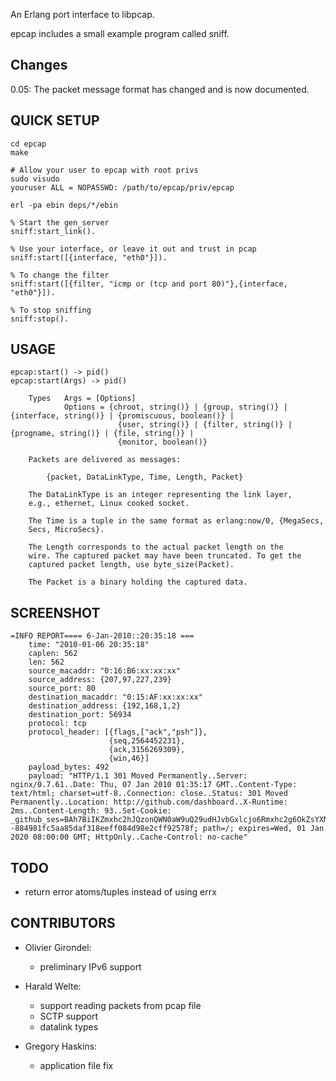 
An Erlang port interface to libpcap.

epcap includes a small example program called sniff.

## Changes

0.05: The packet message format has changed and is now documented.

## QUICK SETUP

    cd epcap
    make
    
    # Allow your user to epcap with root privs
    sudo visudo
    youruser ALL = NOPASSWD: /path/to/epcap/priv/epcap
    
    erl -pa ebin deps/*/ebin

    % Start the gen_server
    sniff:start_link().
    
    % Use your interface, or leave it out and trust in pcap
    sniff:start([{interface, "eth0"}]).
    
    % To change the filter
    sniff:start([{filter, "icmp or (tcp and port 80)"},{interface, "eth0"}]).
    
    % To stop sniffing
    sniff:stop().


## USAGE

    epcap:start() -> pid()
    epcap:start(Args) -> pid()
    
        Types   Args = [Options]
                Options = {chroot, string()} | {group, string()} | {interface, string()} | {promiscuous, boolean()} |
                            {user, string()} | {filter, string()} | {progname, string()} | {file, string()} |
                            {monitor, boolean()}

        Packets are delivered as messages:

            {packet, DataLinkType, Time, Length, Packet}

        The DataLinkType is an integer representing the link layer,
        e.g., ethernet, Linux cooked socket.

        The Time is a tuple in the same format as erlang:now/0, {MegaSecs,
        Secs, MicroSecs}.

        The Length corresponds to the actual packet length on the
        wire. The captured packet may have been truncated. To get the
        captured packet length, use byte_size(Packet).

        The Packet is a binary holding the captured data.


## SCREENSHOT

    =INFO REPORT==== 6-Jan-2010::20:35:18 ===
        time: "2010-01-06 20:35:18"
        caplen: 562
        len: 562
        source_macaddr: "0:16:B6:xx:xx:xx"
        source_address: {207,97,227,239}
        source_port: 80
        destination_macaddr: "0:15:AF:xx:xx:xx"
        destination_address: {192,168,1,2}
        destination_port: 56934
        protocol: tcp
        protocol_header: [{flags,["ack","psh"]},
                          {seq,2564452231},
                          {ack,3156269309},
                          {win,46}]
        payload_bytes: 492
        payload: "HTTP/1.1 301 Moved Permanently..Server: nginx/0.7.61..Date: Thu, 07 Jan 2010 01:35:17 GMT..Content-Type: text/html; charset=utf-8..Connection: close..Status: 301 Moved Permanently..Location: http://github.com/dashboard..X-Runtime: 2ms..Content-Length: 93..Set-Cookie: _github_ses=BAh7BiIKZmxhc2hJQzonQWN0aW9uQ29udHJvbGxlcjo6Rmxhc2g6OkZsYXNoSGFzaHsABjoKQHVzZWR7AA%3D%3D--884981fc5aa85daf318eeff084d98e2cff92578f; path=/; expires=Wed, 01 Jan 2020 08:00:00 GMT; HttpOnly..Cache-Control: no-cache"


## TODO

* return error atoms/tuples instead of using errx


## CONTRIBUTORS

* Olivier Girondel:
    * preliminary IPv6 support

* Harald Welte:
    * support reading packets from pcap file
    * SCTP support
    * datalink types

* Gregory Haskins:
    * application file fix

